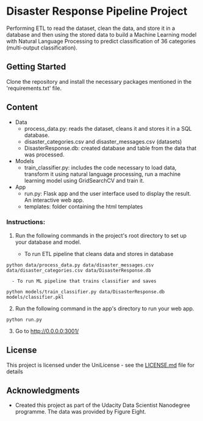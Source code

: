 # Disaster Response Pipeline Project
Performing ETL to read the dataset, clean the data, and store it in a database and then using the stored data to build a Machine Learning model with Natural Language Processing to predict classification of 36 categories (multi-output classification).

## Getting Started
Clone the repository and install the necessary packages mentioned in the 'requirements.txt' file.

## Content
* Data
	* process_data.py: reads the dataset, cleans it and stores it in a SQL database.
	* disaster_categories.csv and disaster_messages.csv (datasets)
	* DisasterResponse.db: created database and table from the data that was processed.
* Models
	* train_classifier.py: includes the code necessary to load data, transform it using natural language processing, run a machine learning model using GridSearchCV and train it.
* App
	* run.py: Flask app and the user interface used to display the result. An interactive web app.
	* templates: folder containing the html templates

### Instructions:
1. Run the following commands in the project's root directory to set up your database and model.

    - To run ETL pipeline that cleans data and stores in database
```
python data/process_data.py data/disaster_messages.csv data/disaster_categories.csv data/DisasterResponse.db

```

	  - To run ML pipeline that trains classifier and saves
```
python models/train_classifier.py data/DisasterResponse.db models/classifier.pkl

```

2. Run the following command in the app's directory to run your web app.
```    
python run.py
```

3. Go to http://0.0.0.0:3001/

## License

This project is licensed under the UniLicense - see the [LICENSE.md](LICENSE.md) file for details

## Acknowledgments

* Created this project as part of the Udacity Data Scientist Nanodegree programme. The data was provided by Figure Eight.
